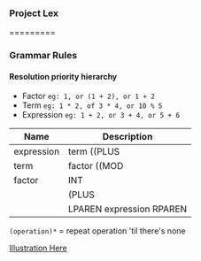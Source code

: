 ### Project Lex
=========

### Grammar Rules

#### Resolution priority hierarchy
- Factor `eg: 1, or (1 + 2), or 1 + 2`
- Term `eg: 1 * 2, of 3 * 4, or 10 % 5`
- Expression `eg: 1 + 2, or 3 + 4, or 5 + 6`

| Name                   | Description                                                                 |
|------------------------|-----------------------------------------------------------------------------|
| expression             | term ((PLUS|MINUS) term)*                                                   |
| term                   | factor ((MOD|MUL|DIV) factor)*                                              |
| factor                 | INT|FLOAT                                                                   |
|                        | (PLUS|MINUS) factor                                                         |
|                        | LPAREN expression RPAREN                                                    |


`(operation)*` = repeat operation 'til there's none

[Illustration Here](../assets/GrammarGuide.png "Grammar Guide")